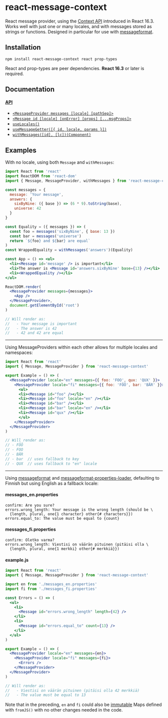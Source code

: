 # react-message-context

React message provider, using the [Context API] introduced in React 16.3. Works
well with just one or many locales, and with messages stored as strings or
functions. Designed in particular for use with [messageformat].

[context api]: https://reactjs.org/docs/context.html
[messageformat]: https://messageformat.github.io

## Installation

```
npm install react-message-context react prop-types
```

React and prop-types are peer dependencies. **React 16.3** or later is required.

## Documentation

#### [API](API.md)

- [`<MessageProvider messages [locale] [pathSep]>`](API.md#message-provider)
- [`<Message id [locale] [onError] [props] [...msgProps]>`](API.md#message)
- [`useLocales()`](API.md#use-locales)
- [`useMessageGetter([{ id, locale, params }])`](API.md#use-message-getter)
- [`withMessages([id], [lc])(Component)`](API.md#with-messages)

## Examples

With no locale, using both `Message` and `withMessages`:

```jsx
import React from 'react'
import ReactDOM from 'react-dom'
import { Message, MessageProvider, withMessages } from 'react-message-context'

const messages = {
  message: 'Your message',
  answers: {
    sixByNine: ({ base }) => (6 * 9).toString(base),
    universe: 42
  }
}

const Equality = ({ messages }) => (
  const foo = messages('sixByNine', { base: 13 })
  const bar = messages('universe')
  return `${foo} and ${bar} are equal`
)
const WrappedEquality = withMessages('answers')(Equality)

const App = () => <ul>
  <li><Message id='message' /> is important</li>
  <li>The answer is <Message id='answers.sixByNine' base={13} /></li>
  <li><WrappedEquality /></li>
</ul>

ReactDOM.render(
  <MessageProvider messages={messages}>
    <App />
  </MessageProvider>,
  document.getElementById('root')
)

// Will render as:
//   - Your message is important
//   - The answer is 42
//   - 42 and 42 are equal
```

---

Using MessageProviders within each other allows for multiple locales and
namespaces:

```jsx
import React from 'react'
import { Message, MessageProvider } from 'react-message-context'

export Example = () => (
  <MessageProvider locale="en" messages={{ foo: 'FOO', qux: 'QUX' }}>
    <MessageProvider locale="fi" messages={{ foo: 'FÖÖ', bar: 'BÄR' }}>
      <ul>
      <li><Message id="foo" /></li>
      <li><Message id="foo" locale="en" /></li>
      <li><Message id="bar" /></li>
      <li><Message id="bar" locale="en" /></li>
      <li><Message id="qux" /></li>
      </ul>
    </MessageProvider>
  </MessageProvider>
)

// Will render as:
// - FÖÖ
// - FOO
// - BÄR
// - bar  // uses fallback to key
// - QUX  // uses fallback to "en" locale
```

---

Using [messageformat] and [messageformat-properties-loader], defaulting to
Finnish but using English as a fallback locale:

[messageformat-properties-loader]: https://www.npmjs.com/package/messageformat-properties-loader

#### messages_en.properties

```
confirm: Are you sure?
errors.wrong_length: Your message is the wrong length (should be \
  {length, plural, one{1 character} other{# characters}})
errors.equal_to: The value must be equal to {count}
```

#### messages_fi.properties

```
confirm: Oletko varma?
errors.wrong_length: Viestisi on väärän pituinen (pitäisi olla \
  {length, plural, one{1 merkki} other{# merkkiä}})
```

#### example.js

```jsx
import React from 'react'
import { Message, MessageProvider } from 'react-message-context'

import en from './messages_en.properties'
import fi from './messages_fi.properties'

const Errors = () => (
  <ul>
    <li>
      <Message id="errors.wrong_length" length={42} />
    </li>
    <li>
      <Message id="errors.equal_to" count={13} />
    </li>
  </ul>
)

export Example = () => (
  <MessageProvider locale="en" messages={en}>
    <MessageProvider locale="fi" messages={fi}>
      <Errors />
    </MessageProvider>
  </MessageProvider>
)

// Will render as:
//   - Viestisi on väärän pituinen (pitäisi olla 42 merkkiä)
//   - The value must be equal to 13
```

Note that in the preceding, `en` and `fi` could also be [immutable] Maps defined
with `fromJS()` with no other changes needed in the code.

[immutable]: https://facebook.github.io/immutable-js/
